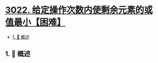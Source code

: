 # [3022. 给定操作次数内使剩余元素的或值最小【困难】](https://github.com/tnotesjs/TNotes.leetcode/tree/main/notes/3022.%20%E7%BB%99%E5%AE%9A%E6%93%8D%E4%BD%9C%E6%AC%A1%E6%95%B0%E5%86%85%E4%BD%BF%E5%89%A9%E4%BD%99%E5%85%83%E7%B4%A0%E7%9A%84%E6%88%96%E5%80%BC%E6%9C%80%E5%B0%8F%E3%80%90%E5%9B%B0%E9%9A%BE%E3%80%91)

<!-- region:toc -->

- [1. 📝 概述](#1--概述)

<!-- endregion:toc -->

## 1. 📝 概述
